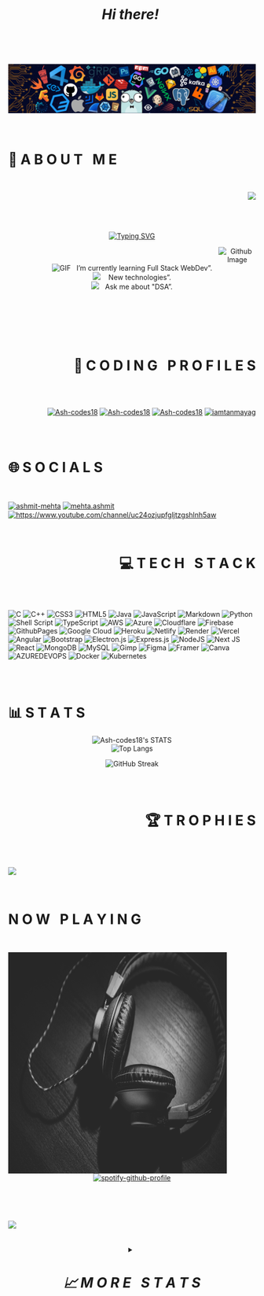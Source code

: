 <div align="center" width="50">

 
<h1><em>Hi there! </em><img src="https://slackmojis.com/emojis/8809-wave_hello/download" alt="" width=35 /></h1>
<br><br><br>


![Ashmit Mehta](https://github.com/divyansh956/divyansh956/blob/main/img/github.png)
<br><br><br>

<p ><h1 align="left"><strong>💫 A B O U T &nbsp; M E</h1></strong></p>
<br>
<div align="right">

![](https://visitcount.itsvg.in/api?id=ash-codes18&icon=1&color=10)

</div>
<br><br>


<a href="https://git.io/typing-svg"><img src="https://readme-typing-svg.demolab.com?font=Caveat&weight=600&size=60&duration=3500&pause=1200&center=true&vCenter=true&width=1080&height=100&color=f75c7e&lines=Hi!%2C+I'm+Ashmit;I'm+a+Developer+" alt="Typing SVG" /></a> </p>


<div align="center">
 <img width="15%" align="right" alt="Github Image" src="https://github.com/mananbansal2002/mananbansal2002/blob/main/images/linux_rounded.gif?raw=true"/>
<p align="center">
<br><br>
<img alt="GIF" src="https://github.com/mananbansal2002/mananbansal2002/blob/main/images/Developer.gif" width="25" /> &nbsp; I’m currently learning Full Stack WebDev”.<br>
<img src="https://github.com/mananbansal2002/mananbansal2002/blob/main/images/hyperkitty.gif?raw=true" width="20" />&nbsp;&nbsp;&nbsp; New technologies”. <br>
<img src="https://github.com/mananbansal2002/mananbansal2002/blob/main/images/message.gif?raw=true" width="25" />&nbsp;&nbsp; Ask me about "DSA”. 

<br><br>

</div>

</div>

<br><br>


<p ><h1 align="right"><strong>🔗 C O D I N G &nbsp; P R O F I L E S</h1></strong></p>
<br><br>                       

<!-- <a href="https://codeforces.com/profile/iamtanmayag" target="blank"><img align="center" src="https://raw.githubusercontent.com/rahuldkjain/github-profile-readme-generator/master/src/images/icons/Social/codeforces.svg" alt="iamtanmayag" height="50" width="50" /></a> -->

<div align="right" width="50">

<a href="https://leetcode.com/u/ashmit_mehta/" target="blank"><img align="center" src="https://raw.githubusercontent.com/rahuldkjain/github-profile-readme-generator/master/src/images/icons/Social/leet-code.svg" alt="Ash-codes18" height="50" width="50" /></a>
<a href="https://auth.geeksforgeeks.org/user/ashmit_mehta" target="blank"><img align="center" src="https://raw.githubusercontent.com/rahuldkjain/github-profile-readme-generator/master/src/images/icons/Social/geeks-for-geeks.svg" alt="Ash-codes18" height="50" width="50" /></a>
<a href="https://www.hackerrank.com/profile/rmehta_rahul2" target="blank"><img align="center" src="https://cdn.iconscout.com/icon/free/png-512/free-hackerrank-3521478-2944922.png?f=webp&w=256" alt="Ash-codes18" height="50" width="50" /></a>
<a href="https://www.codingninjas.com/codestudio/profile/ashmitmehta" target="blank"><img align="center" src="https://encrypted-tbn0.gstatic.com/images?q=tbn:ANd9GcTIIfWq3gQ_njMihHEN9FAPRRiPqftzlfKJjg&usqp=CAU" alt="iamtanmayag" height="50" width="50" /></a>

</div>

<br><br>


<p ><h1 align="left"><strong>🌐 S O C I A L S </h1></strong></p>
<br>

<a href="https://linkedin.com/in/ashmit-mehta" target="blank"><img align="center" src="https://raw.githubusercontent.com/rahuldkjain/github-profile-readme-generator/master/src/images/icons/Social/linked-in-alt.svg" alt="ashmit-mehta" height="30" width="40" /></a>
<a href="https://instagram.com/mehta.ashmit" target="blank"><img align="center" src="https://raw.githubusercontent.com/rahuldkjain/github-profile-readme-generator/master/src/images/icons/Social/instagram.svg" alt="mehta.ashmit" height="30" width="40" /></a>
<a href="https://www.youtube.com/@ashmit_mehta" target="blank"><img align="center" src="https://raw.githubusercontent.com/rahuldkjain/github-profile-readme-generator/master/src/images/icons/Social/youtube.svg" alt="https://www.youtube.com/channel/uc24ozjupfgljtzgshlnh5aw" height="30" width="40" /></a>

<br>
 
<!-- <img src="https://github.com/divyansh956/divyansh956/blob/main/img/dev-working_rounded.gif?raw=true" href="https://github.com/divyansh956" alt="CoDiNg RocKs"  width="60%"/>  -->

<p ><h1 align="right"><strong>💻 T E C H &nbsp; S T A C K </h1></strong></p>
<br><br>

![C](https://img.shields.io/badge/c-%2300599C.svg?style=for-the-badge&logo=c&logoColor=white) ![C++](https://img.shields.io/badge/c++-%2300599C.svg?style=for-the-badge&logo=c%2B%2B&logoColor=white) ![CSS3](https://img.shields.io/badge/css3-%231572B6.svg?style=for-the-badge&logo=css3&logoColor=white) ![HTML5](https://img.shields.io/badge/html5-%23E34F26.svg?style=for-the-badge&logo=html5&logoColor=white) ![Java](https://img.shields.io/badge/java-%23ED8B00.svg?style=for-the-badge&logo=openjdk&logoColor=white) ![JavaScript](https://img.shields.io/badge/javascript-%23323330.svg?style=for-the-badge&logo=javascript&logoColor=%23F7DF1E) ![Markdown](https://img.shields.io/badge/markdown-%23000000.svg?style=for-the-badge&logo=markdown&logoColor=white) ![Python](https://img.shields.io/badge/python-3670A0?style=for-the-badge&logo=python&logoColor=ffdd54) ![Shell Script](https://img.shields.io/badge/shell_script-%23121011.svg?style=for-the-badge&logo=gnu-bash&logoColor=white) ![TypeScript](https://img.shields.io/badge/typescript-%23007ACC.svg?style=for-the-badge&logo=typescript&logoColor=white) ![AWS](https://img.shields.io/badge/AWS-%23FF9900.svg?style=for-the-badge&logo=amazon-aws&logoColor=white) ![Azure](https://img.shields.io/badge/azure-%230072C6.svg?style=for-the-badge&logo=microsoftazure&logoColor=white) ![Cloudflare](https://img.shields.io/badge/Cloudflare-F38020?style=for-the-badge&logo=Cloudflare&logoColor=white) ![Firebase](https://img.shields.io/badge/firebase-%23039BE5.svg?style=for-the-badge&logo=firebase) ![GithubPages](https://img.shields.io/badge/github%20pages-121013?style=for-the-badge&logo=github&logoColor=white) ![Google Cloud](https://img.shields.io/badge/GoogleCloud-%234285F4.svg?style=for-the-badge&logo=google-cloud&logoColor=white) ![Heroku](https://img.shields.io/badge/heroku-%23430098.svg?style=for-the-badge&logo=heroku&logoColor=white) ![Netlify](https://img.shields.io/badge/netlify-%23000000.svg?style=for-the-badge&logo=netlify&logoColor=#00C7B7) ![Render](https://img.shields.io/badge/Render-%46E3B7.svg?style=for-the-badge&logo=render&logoColor=white) ![Vercel](https://img.shields.io/badge/vercel-%23000000.svg?style=for-the-badge&logo=vercel&logoColor=white) ![Angular](https://img.shields.io/badge/angular-%23DD0031.svg?style=for-the-badge&logo=angular&logoColor=white) ![Bootstrap](https://img.shields.io/badge/bootstrap-%238511FA.svg?style=for-the-badge&logo=bootstrap&logoColor=white) ![Electron.js](https://img.shields.io/badge/Electron-191970?style=for-the-badge&logo=Electron&logoColor=white) ![Express.js](https://img.shields.io/badge/express.js-%23404d59.svg?style=for-the-badge&logo=express&logoColor=%2361DAFB) ![NodeJS](https://img.shields.io/badge/node.js-6DA55F?style=for-the-badge&logo=node.js&logoColor=white) ![Next JS](https://img.shields.io/badge/Next-black?style=for-the-badge&logo=next.js&logoColor=white) ![React](https://img.shields.io/badge/react-%2320232a.svg?style=for-the-badge&logo=react&logoColor=%2361DAFB) ![MongoDB](https://img.shields.io/badge/MongoDB-%234ea94b.svg?style=for-the-badge&logo=mongodb&logoColor=white) ![MySQL](https://img.shields.io/badge/mysql-%2300000f.svg?style=for-the-badge&logo=mysql&logoColor=white) ![Gimp](https://img.shields.io/badge/Gimp-657D8B?style=for-the-badge&logo=gimp&logoColor=FFFFFF) ![Figma](https://img.shields.io/badge/figma-%23F24E1E.svg?style=for-the-badge&logo=figma&logoColor=white) ![Framer](https://img.shields.io/badge/Framer-black?style=for-the-badge&logo=framer&logoColor=blue) ![Canva](https://img.shields.io/badge/Canva-%2300C4CC.svg?style=for-the-badge&logo=Canva&logoColor=white) ![AZUREDEVOPS](https://img.shields.io/badge/azuredevops-0078D7.svg?style=for-the-badge&logo=azuredevops&logoColor=white&color=%230078D7) ![Docker](https://img.shields.io/badge/docker-%230db7ed.svg?style=for-the-badge&logo=docker&logoColor=white) ![Kubernetes](https://img.shields.io/badge/kubernetes-%23326ce5.svg?style=for-the-badge&logo=kubernetes&logoColor=white)

<br><br>


<p><h1><strong>📊 S T A T S</strong> </h1></p>
<div align="center">

	
![Ash-codes18's STATS](https://github-readme-stats.vercel.app/api?username=Ash-codes18&show_icons=true&theme=dracula&count_private=true&hide_border=true)	
![Top Langs](https://github-readme-stats.vercel.app/api/top-langs/?username=Ash-codes18&theme=dracula&langs_count=9&hide_border=true&show_icons=true)
	
	
![GitHub Streak](https://streak-stats.demolab.com/?user=Ash-codes18&theme=monokai-metallian&hide_border=true&show_icons=true)
</div>
<br>
<br>


<p><h1 align="right"> <strong>🏆 T R O P H I E S</strong></h1>
<br><br>

![](https://github-profile-trophy.vercel.app/?username=ash-codes18&theme=dracula&no-frame=true&no-bg=false&margin-w=4)


<br>
<p ><h1 align="left"><strong>N O W &nbsp; P L A Y I N G</h1></strong></p>
<br>
<p align="left" >
<div align="center">

<img src="https://github.com/Ash-codes18/Ash-codes18/blob/main/images/head-phones.jpeg" align="left" width="445" height="450">

[![spotify-github-profile](https://spotify-github-profile.kittinanx.com/api/view?uid=qgud5fpnqqswx4pfad4e032i7&cover_image=true&theme=default&show_offline=false&background_color=121212)](https://github.com/kittinan/spotify-github-profile)

</div>
<br><br><br>


![](https://user-images.githubusercontent.com/73097560/115834477-dbab4500-a447-11eb-908a-139a6edaec5c.gif)

<br>
  
<div align="center">  
<details>
   <summary><h1><strong><em>📈 M O R E &nbsp; S T A T S</strong></em></h1></summary>
<br><br><br>

<a  href="https://github.com/ash-codes18">

<img width= "30%" src="http://github-profile-summary-cards.vercel.app/api/cards/repos-per-language?username=ash-codes18&theme=dracula"/>
<img width="30%" src="http://github-profile-summary-cards.vercel.app/api/cards/most-commit-language?username=ash-codes18&theme=dracula"/>
<img width="30%" src="http://github-profile-summary-cards.vercel.app/api/cards/stats?username=ash-codes18&theme=dracula"/>
</a>
<img align="center" src="http://github-profile-summary-cards.vercel.app/api/cards/profile-details?username=ash-codes18&theme=dracula" >
<br><br>

<div align="left">

<!--START_SECTION:waka-->
![Code Time](http://img.shields.io/badge/Code%20Time-1%2C464%20hrs%2031%20mins-blue)

![Profile Views](http://img.shields.io/badge/Profile%20Views-4-blue)

![Lines of code](https://img.shields.io/badge/From%20Hello%20World%20I%27ve%20Written-4.7%20million%20lines%20of%20code-blue)

**🐱 My GitHub Data** 

> 📦 1.5 MB Used in GitHub's Storage 
 > 
> 🏆 1,629 Contributions in the Year 2024
 > 
> 🚫 Not Opted to Hire
 > 
> 📜 66 Public Repositories 
 > 
> 🔑 6 Private Repositories 
 > 
**I'm an Early 🐤** 

```text
🌞 Morning                895 commits         ██████░░░░░░░░░░░░░░░░░░░   25.53 % 
🌆 Daytime                975 commits         ███████░░░░░░░░░░░░░░░░░░   27.81 % 
🌃 Evening                1491 commits        ███████████░░░░░░░░░░░░░░   42.53 % 
🌙 Night                  145 commits         █░░░░░░░░░░░░░░░░░░░░░░░░   04.14 % 
```
📅 **I'm Most Productive on Sunday** 

```text
Monday                   423 commits         ███░░░░░░░░░░░░░░░░░░░░░░   12.07 % 
Tuesday                  527 commits         ████░░░░░░░░░░░░░░░░░░░░░   15.03 % 
Wednesday                435 commits         ███░░░░░░░░░░░░░░░░░░░░░░   12.41 % 
Thursday                 427 commits         ███░░░░░░░░░░░░░░░░░░░░░░   12.18 % 
Friday                   432 commits         ███░░░░░░░░░░░░░░░░░░░░░░   12.32 % 
Saturday                 516 commits         ████░░░░░░░░░░░░░░░░░░░░░   14.72 % 
Sunday                   746 commits         █████░░░░░░░░░░░░░░░░░░░░   21.28 % 
```


📊 **This Week I Spent My Time On** 

```text
🕑︎ Time Zone: Asia/Kolkata

💬 Programming Languages: 
Other                    10 hrs 39 mins      █████████████████████░░░░   85.47 % 
C++                      1 hr 48 mins        ████░░░░░░░░░░░░░░░░░░░░░   14.53 % 

💻 Operating System: 
Windows                  12 hrs 28 mins      █████████████████████████   100.00 % 
```

**I Mostly Code in HTML** 

```text
JavaScript               10 repos            ██████░░░░░░░░░░░░░░░░░░░   22.22 % 
Python                   7 repos             ████░░░░░░░░░░░░░░░░░░░░░   15.56 % 
CSS                      3 repos             ██░░░░░░░░░░░░░░░░░░░░░░░   06.67 % 
TypeScript               2 repos             █░░░░░░░░░░░░░░░░░░░░░░░░   04.44 % 
EJS                      1 repo              █░░░░░░░░░░░░░░░░░░░░░░░░   02.22 % 
```




 Last Updated on 10/12/2024 08:30:31 UTC
<!--END_SECTION:waka-->

</div>

</details>

</div>





